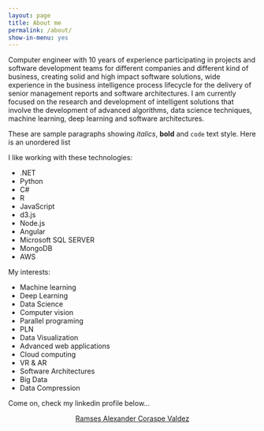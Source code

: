 ```yaml
---
layout: page
title: About me
permalink: /about/
show-in-menu: yes
---
```


<script type="text/javascript" src="https://platform.linkedin.com/badges/js/profile.js" async defer></script>

Computer engineer with 10 years of experience participating in projects and software development teams for different companies and different kind of business, creating solid and high impact software solutions, wide experience in the business intelligence process lifecycle for the delivery of senior management reports and software architectures. I am currently focused on the research and development of intelligent solutions that involve the development of advanced algorithms, data science techniques, machine learning, deep learning and software architectures. 

These are sample paragraphs showing *italics*, **bold** and ``code`` text style. Here is an unordered  list 

I like working with these technologies:

* .NET
* Python
* C#
* R
* JavaScript
* d3.js
* Node.js
* Angular
* Microsoft SQL SERVER
* MongoDB
* AWS

My interests:

* Machine learning
* Deep Learning
* Data Science
* Computer vision
* Parallel programing
* PLN
* Data Visualization
* Advanced web applications
* Cloud computing
* VR & AR
* Software Architectures
* Big Data
* Data Compression

Come on, check my linkedin profile below...

<div class="LI-profile-badge" style= "text-align:center;"  data-version="v1" data-size="large" data-locale="es_ES" data-type="vertical" data-theme="dark" data-vanity="ramsescoraspe"><a class="LI-simple-link" href='https://mx.linkedin.com/in/ramsescoraspe?trk=profile-badge'>Ramses Alexander Coraspe Valdez</a></div>
